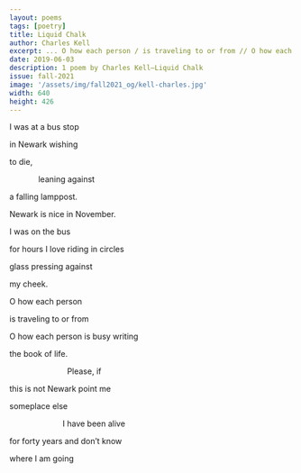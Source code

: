 ```yaml
---
layout: poems
tags: [poetry]
title: Liquid Chalk
author: Charles Kell
excerpt: ... O how each person / is traveling to or from // O how each person is busy writing /the book of life...
date: 2019-06-03
description: 1 poem by Charles Kell—Liquid Chalk
issue: fall-2021
image: '/assets/img/fall2021_og/kell-charles.jpg'
width: 640
height: 426
---
```


<div class="stanza">
<p class="poemline">I was at a bus stop</p>
<p class="poemline">in Newark wishing</p>
<p class="poemline">to die,</p>
<p class="poemline">&nbsp;&nbsp;&nbsp;&nbsp;&nbsp;&nbsp;&nbsp;&nbsp;&nbsp;&nbsp;&nbsp;&nbsp;&nbsp;leaning against</p>
<p class="poemline">a falling lamppost.</p>
</div>
<div class="stanza">
<p class="poemline">Newark is nice in November.</p>
<p class="poemline">I was on the bus</p>
<p class="poemline">for hours I love riding in circles</p>
<p class="poemline">glass pressing against</p>
</div>
<div class="stanza">
<p class="poemline">my cheek.</p>
</div>
<div class="stanza">
<p class="poemline">O how each person</p>
<p class="poemline">is traveling to or from</p>
</div>
<div class="stanza">
<p class="poemline">O how each person is busy writing</p>
<p class="poemline">the book of life.</p>
<p class="poemline">&nbsp;&nbsp;&nbsp;&nbsp;&nbsp;&nbsp;&nbsp;&nbsp;&nbsp;&nbsp;&nbsp;&nbsp;&nbsp;&nbsp;&nbsp;&nbsp;&nbsp;&nbsp;&nbsp;&nbsp;&nbsp;&nbsp;&nbsp;&nbsp;&nbsp;&nbsp;Please, if</p>
<p class="poemline">this is not Newark point me</p>
</div>
<div class="stanza">
<p class="poemline">someplace else</p>
<p class="poemline">&nbsp;&nbsp;&nbsp;&nbsp;&nbsp;&nbsp;&nbsp;&nbsp;&nbsp;&nbsp;&nbsp;&nbsp;&nbsp;&nbsp;&nbsp;&nbsp;&nbsp;&nbsp;&nbsp;&nbsp;&nbsp;&nbsp;&nbsp;&nbsp;I have been alive</p>
</div>
<div class="stanza">
<p class="poemline">for forty years and don’t know</p>
</div>
<div class="stanza">
<p class="poemline">where I am going</p>
</div>
